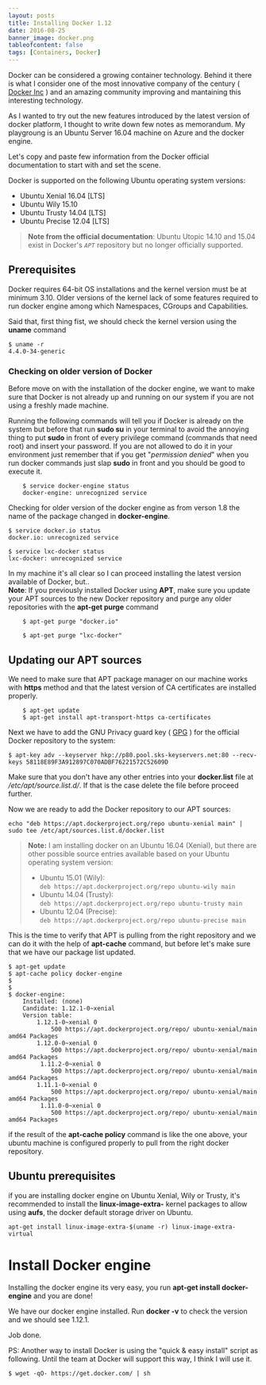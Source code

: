 ```yaml
---
layout: posts
title: Installing Docker 1.12
date: 2016-08-25
banner_image: docker.png
tableofcontent: false
tags: [Containers, Docker]
---
```


Docker can be considered a growing container technology. Behind it there is what I consider one of the most innovative company of the century ( [Docker Inc](https://www.docker.com/company) ) and an amazing community improving and mantaining this interesting technology.  

As I wanted to try out the new features introduced by the latest version of docker platform, I thought to write down few notes as memorandum. My playgroung is an Ubuntu Server 16.04 machine on Azure and the docker engine.

Let's copy and paste few information from the Docker official documentation to start with and set the scene.

Docker is supported on the following Ubuntu operating system versions:
- Ubuntu Xenial 16.04 [LTS]
- Ubuntu Wily 15.10
- Ubuntu Trusty 14.04 [LTS]
- Ubuntu Precise 12.04 [LTS]

> **Note from the official documentation**: Ubuntu Utopic 14.10 and 15.04 exist in Docker's *`APT`* repository but no longer officially supported.


<!--more-->

## Prerequisites

Docker requires 64-bit OS installations and the kernel version must be at minimum 3.10. Older versions of the kernel lack of some features required to run docker engine among which Namespaces, CGroups and Capabilities.

Said that, first thing fist, we should check the kernel version using the **uname** command

```
$ uname -r 
4.4.0-34-generic
```

### Checking on older version of Docker

Before move on with the installation of the docker engine, we want to make sure that Docker is not already up and running on our system if you are not using a freshly made machine.

Running the following commands will tell you if Docker is already on the system but before that run **sudo su** in your terminal to avoid the annoying thing to put **sudo** in front of every privilege command (commands that need root) and insert your password. If you are not allowed to do it in your environment just remember that if you get "*permission denied*" when you run docker commands just slap **sudo** in front and you should be good to execute it.


```
    $ service docker-engine status
    docker-engine: unrecognized service
```

Checking for older version of the docker engine as from verson 1.8 the name of the package changed in **docker-engine**.  

```
$ service docker.io status
docker.io: unrecognized service

$ service lxc-docker status
lxc-docker: unrecognized service
```

In my machine it's all clear so I can proceed installing the latest version available of Docker, but..  
**Note**: If you previously installed Docker using **APT**, make sure you update your APT sources to the new Docker repository and purge any older repositories with the **apt-get purge** command

```
    $ apt-get purge "docker.io"

    $ apt-get purge "lxc-docker"
```

## Updating our APT sources

We need to make sure that APT package manager on our machine works with **https** method and that the latest version of CA certificates are installed properly.

```
    $ apt-get update
    $ apt-get install apt-transport-https ca-certificates
```

Next we have to add the GNU Privacy guard key ( [GPG](https://www.gnupg.org/) ) for the official Docker repository to the system:

```
$ apt-key adv --keyserver hkp://p80.pool.sks-keyservers.net:80 --recv-keys 58118E89F3A912897C070ADBF76221572C52609D
```
Make sure that you don't have any other entries into your **docker.list** file at */etc/apt/source.list.d/*. If that is the case delete the file before proceed further.

Now we are ready to add the Docker repository to our APT sources:

```
echo "deb https://apt.dockerproject.org/repo ubuntu-xenial main" | sudo tee /etc/apt/sources.list.d/docker.list
```

> **Note:** I am installing docker on an Ubuntu 16.04 (Xenial), but there are other possible source entries available based on your Ubuntu operating system version:
>- Ubuntu 15.01 (Wily):  
    `deb https://apt.dockerproject.org/repo ubuntu-wily main`  
>- Ubuntu 14.04 (Trusty):  
    `deb https://apt.dockerproject.org/repo ubuntu-trusty main`  
>- Ubuntu 12.04 (Precise):  
    `deb https://apt.dockerproject.org/repo ubuntu-precise main`

This is the time to verify that APT is pulling from the right repository and we can do it with the help of **apt-cache** command, but before let's make sure that we have our package list updated.

```
$ apt-get update
$ apt-cache policy docker-engine
$
$
$ docker-engine:
    Installed: (none)
    Candidate: 1.12.1-0~xenial
    Version table:
        1.12.1-0~xenial 0
            500 https://apt.dockerproject.org/repo/ ubuntu-xenial/main amd64 Packages
        1.12.0-0~xenial 0
            500 https://apt.dockerproject.org/repo/ ubuntu-xenial/main amd64 Packages
         1.11.2-0~xenial 0
            500 https://apt.dockerproject.org/repo/ ubuntu-xenial/main amd64 Packages
        1.11.1-0~xenial 0
            500 https://apt.dockerproject.org/repo/ ubuntu-xenial/main amd64 Packages
         1.11.0-0~xenial 0
            500 https://apt.dockerproject.org/repo/ ubuntu-xenial/main amd64 Packages

```

if the result of the **apt-cache policy** command is like the one above, your ubuntu machine is configured properly to pull from the right docker repository.

## Ubuntu prerequisites

if you are installing docker engine on Ubuntu Xenial, Wily or Trusty, it's recommended to install the **linux-image-extra-** kernel packages to allow using **aufs**, the docker default storage driver on Ubuntu.

```
apt-get install linux-image-extra-$(uname -r) linux-image-extra-virtual
```

# Install Docker engine

Installing the docker engine its very easy, you run **apt-get install docker-engine** and you are done! 

We have our docker engine installed. Run **docker -v** to check the version and we should see 1.12.1.

Job done.

PS: Another way to install Docker is using the "quick & easy install" script as following. Until the team at Docker will support this way, I think I will use it.

```
$ wget -qO- https://get.docker.com/ | sh
```


